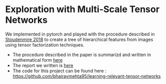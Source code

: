 # Exploration with Multi-Scale Tensor Networks

We implemented in pytorch and played with the procedure described in [Stoudenmire 2018](https://iopscience.iop.org/article/10.1088/2058-9565/aaba1a/meta) to create a tree of hierarchical features from images using tensor factorization techniques.

* The procedure described in the paper is summarizd and written in mathematical form [here](https://github.com/AdelNabli/Courses-Udem/blob/master/IFT%206760A%20-%20Tensor4ML/Project/detailed_procedure_stoudenmire.pdf)
* The report we written is [here](https://github.com/AdelNabli/Courses-Udem/blob/master/IFT%206760A%20-%20Tensor4ML/Project/IFT6760_project_report.pdf)
* The code for this project can be found here : https://github.com/bhairavmehta95/learning-relevant-tensor-networks
